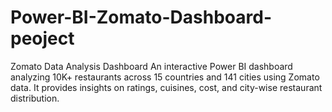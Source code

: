 # Power-BI-Zomato-Dashboard-peoject
Zomato Data Analysis Dashboard An interactive Power BI dashboard analyzing 10K+ restaurants across 15 countries and 141 cities using Zomato data. It provides insights on ratings, cuisines, cost, and city-wise restaurant distribution.
